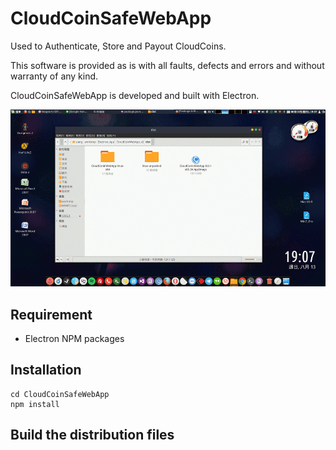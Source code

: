CloudCoinSafeWebApp
===================
Used to Authenticate, Store and Payout CloudCoins. 

This software is provided as is with all faults, defects and errors and without warranty of any kind.

CloudCoinSafeWebApp is developed and built with Electron.

![image](https://raw.githubusercontent.com/a-lang/CloudCoinSafeWebApp/master/CloudCoinSafeWebApp_on_Linux.gif)

## Requirement
 * Electron NPM packages

## Installation
```
cd CloudCoinSafeWebApp
npm install
```

## Build the distribution files





